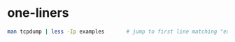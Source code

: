 

# one-liners
```bash
man tcpdump | less -Ip examples       # jump to first line matching "examples" pattern
```




